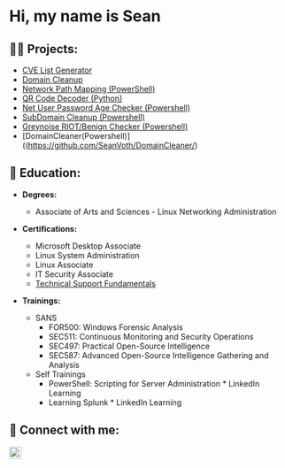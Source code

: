 <h1>Hi, my name is Sean </h1>

<h2>👨‍💻 Projects:</h2>

  - [CVE List Generator](https://github.com/SeanVoth/CVE-List)
  - [Domain Cleanup](https://github.com/SeanVoth/DomainCleanup)
  - [Network Path Mapping (PowerShell)](https://github.com/SeanVoth/network-path-Mapping)
  - [QR Code Decoder (Python)](https://github.com/SeanVoth/QR-Code-Decoder)
  - [Net User Password Age Checker (Powershell)](https://github.com/SeanVoth/Net_User_Password_checker)
  - [SubDomain Cleanup (Powershell)](https://github.com/SeanVoth/Subdomin-Cleanup-Powershell-)
  - [Greynoise RIOT/Benign Checker (Powershell)](https://github.com/SeanVoth/Greynoise-RiotControl)
  - [DomainCleaner(Powershell)]((https://github.com/SeanVoth/DomainCleaner/)
    
<h2> 📖 Education:</h2>

  - <b> Degrees: </b>
    - Associate of Arts and Sciences - Linux Networking Administration
   - <b> Certifications: </b>
     - Microsoft Desktop Associate
     - Linux System Administration
     - Linux Associate
     - IT Security Associate
     -  [Technical Support Fundamentals](https://www.coursera.org/account/accomplishments/certificate/ZB5JHMPYP6Y2)
       
  - <b> Trainings: </b>
      - SANS
        - FOR500: Windows Forensic Analysis
        - SEC511: Continuous Monitoring and Security Operations
        - SEC497: Practical Open-Source Intelligence
        - SEC587: Advanced Open-Source Intelligence Gathering and Analysis   
      - Self Trainings
        - PowerShell: Scripting for Server Administration   * LinkedIn Learning
        - Learning Splunk    * LinkedIn Learning

    

<h2> 🤳 Connect with me:</h2>

[<img align="left" alt="SeanVoth | LinkedIn" width="22px" src="https://cdn.jsdelivr.net/npm/simple-icons@v3/icons/linkedin.svg" />][linkedin]

[linkedin]: https://linkedin.com/in/seanvoth

<!--
Here are some ideas to get you started:

- 🔭 I’m currently working on ...
- 🌱 I’m currently learning ...
- 👯 I’m looking to collaborate on ...
- 🤔 I’m looking for help with ...
- 💬 Ask me about ...
- 📫 How to reach me: ...
- 😄 Pronouns: ...
- ⚡ Fun fact: ...


![SansDanceGIF](https://github.com/SeanVoth/SeanVoth/assets/39986091/81ba3dd3-fb24-4f29-a11c-8469615e752c)

-->

